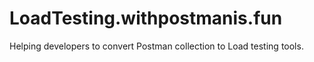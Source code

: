 # LoadTesting.withpostmanis.fun
Helping developers to convert Postman collection to Load testing tools.
